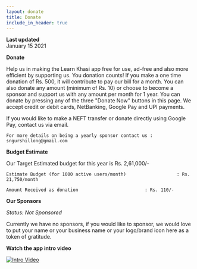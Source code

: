 ```yaml
---
layout: donate
title: Donate
include_in_header: true
---
```


**Last updated**  
January 15 2021

**Donate**

Help us in making the Learn Khasi app free for use, ad-free and also more efficient by supporting us.
You donation counts! If you make a one time donation of Rs. 500, it will contribute to pay our bill for a month.
You can also donate any amount (minimum of Rs. 10) or choose to become a sponsor and support us with any amount per month for 1 year.
You can donate by pressing any of the three "Donate Now" buttons in this page. We accept credit or debit cards, NetBanking, Google Pay and UPI payments.

If you would like to make a NEFT transfer or donate directly using Google Pay, contact us via email.

	For more details on being a yearly sponsor contact us : sngurshillong@gmail.com

**Budget Estimate**

Our Target Estimated budget for this year is Rs. 2,61,000/-

	Estimate Budget (for 1000 active users/month)					: Rs. 21,750/month

	Amount Received as donation							: Rs. 110/-


**Our Sponsors**

*Status: Not Sponsored*

Currently we have no sponsors, if you would like to sponsor, we would love to put your name or your business name or your logo/brand icon here as a token of gratitude.

**Watch the app intro video**

[![Intro Video](https://img.youtube.com/vi/EIHw6PtUmoI/0.jpg)](https://www.youtube.com/watch?v=EIHw6PtUmoI)





